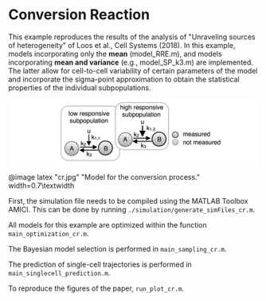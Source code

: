 # Conversion Reaction

This example reproduces the results of the analysis of "Unraveling sources of heterogeneity" of Loos et al., Cell Systems (2018). In this example, models incorporating only the **mean** (model_RRE.m), and models incorporating **mean and variance** (e.g., model_SP_k3.m) are implemented. The latter allow for cell-to-cell variability of certain parameters of the model and incorporate the sigma-point approximation to obtain the statistical properties of the individual subpopulations.

![](../../doc/images/cr.jpg "Model for the conversion process.")
@image latex "cr.jpg" "Model for the conversion process." width=0.7\textwidth

First, the simulation file needs to be compiled using the MATLAB Toolbox AMICI. This can be done by running
`./simulation/generate_simFiles_cr.m`.

All models for this example are optimized within the function `main_optimization_cr.m`.

The Bayesian model selection is performed in `main_sampling_cr.m`.

The prediction of single-cell trajectories is performed in `main_singlecell_prediction.m`.

To reproduce the figures of the paper, `run_plot_cr.m`.


